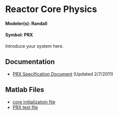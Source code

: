 # Reactor Core Physics #
#### Modeler(s): Randall ####
#### Symbol: PRX ####

Introduce your system here.




## Documentation ##
  * [PRX Specification Document](http://code.google.com/p/panther/downloads/detail?name=PRX%20System%20Worksheet.docx&can=2&q=) (Updated 2/7/2011)




## Matlab Files ##
  * [core initializatoin file](http://code.google.com/p/panther/downloads/detail?name=core_init.m&can=2&q=)
  * [PRX test file](http://code.google.com/p/panther/downloads/detail?name=PRX.mdl&can=2&q=)